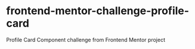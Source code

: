 # frontend-mentor-challenge-profile-card
Profile Card Component challenge from Frontend Mentor project
